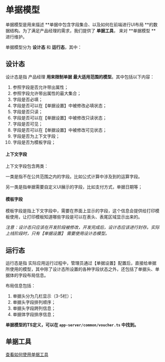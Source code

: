 # 单据模型

单据模型是用来描述 **单据中包含字段集合、以及如何在前端进行UI布局 **的数据结构。为了满足产品经理的需求，我们提供了 **单据工具**， 来对 **单据模型 **进行维护。

单据模型分为 **设计态** 和 **运行态**，其中：

## 设计态

设计态是指 产品经理 **用来限制单据 最大适用范围的模型**。其中包括以下内容：

1. 参照字段是否允许带出属性；
2. 参照字段允许带出属性的最大集合；
3. 字段是否必填；
4. 字段是否可以在【单据设置】中被修改必填状态；
5. 字段是否只读；
6. 字段是否可以在【单据设置】中被修改只读状态；
7. 字段是否可见；
8. 字段是否可以在【单据设置】中被修改可见状态；
9. 字段是否为上下文字段；
10. 字段是否为模板字段；

#### 上下文字段

上下文字段包含两类：

一类是指不在公共范围之内的字段。比如公式计算中涉及到的运算字段。

另一类是指单据需要自定义UI展示的字段，比如支付方式，单据日期等；

#### 模板字段

模板字段是指上下文字段中，需要在界面上显示的字段，这个信息会提供给打印模板使用，让打印模板知道哪些字段是可以在表头、表尾区域显示出来的。

_注意：设计态只应该在开发阶段被修改，开发完成后，设计态应该进行封存。实际上线阶段时，只有【单据设置】 需要使用设计态模型。_

## 运行态

运行态是指 实际应用运行过程中，管理员通过【单据设置】配置后，直接给单据所使用的模型，其中除了设计态所设置的各种字段状态之外，还包括了单据头、单据体的字段布局信息。

布局信息包括：

1. 单据头分为几栏显示（3-5栏）；
2. 单据头字段排列顺序；
3. 单据头字段跨列信息；
4. 单据体字段排序信息；

**单据模型的TS定义，可以在 **`app-server/common/voucher.ts`** 中找到。**

## 单据工具

[查看如何使用单据工具](/chapter1/shi-yong-dan-ju-gong-ju.md)



